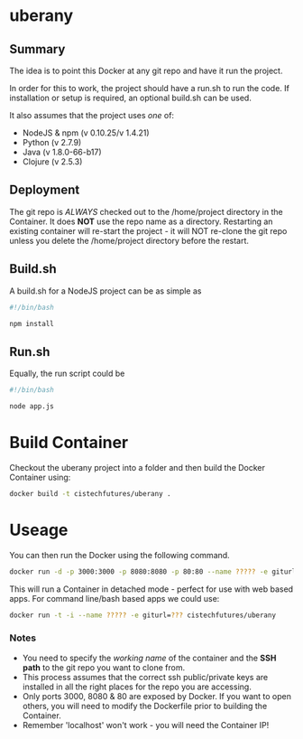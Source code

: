# uberany
## Summary
The idea is to point this Docker at any git repo and have it run the project.

In order for this to work, the project should have a run.sh to run the code. If installation or setup is required, an optional build.sh can be used.

It also assumes that the project uses *one* of:

* NodeJS & npm (v 0.10.25/v 1.4.21)
* Python (v 2.7.9)
* Java (v 1.8.0-66-b17)
* Clojure (v 2.5.3)

## Deployment
The git repo is *ALWAYS* checked out to the /home/project directory in the Container. It does **NOT** use the repo name as a directory. Restarting an existing container will re-start the project - it will NOT re-clone the git repo unless you delete the /home/project directory before the restart.

## Build.sh

A build.sh for a NodeJS project can be as simple as

```bash
#!/bin/bash

npm install
```

## Run.sh
Equally, the run script could be 

```bash
#!/bin/bash

node app.js
```

# Build Container
Checkout the uberany project into a folder and then build the Docker Container using:

```bash
docker build -t cistechfutures/uberany .
```

# Useage
You can then run the Docker using the following command. 

```bash
docker run -d -p 3000:3000 -p 8080:8080 -p 80:80 --name ????? -e giturl=??? cistechfutures/uberany
```

This will run a Container in detached mode - perfect for use with web based apps. For command line/bash based apps we could use:

```bash
docker run -t -i --name ????? -e giturl=??? cistechfutures/uberany
```

### Notes
* You need to specify the *working name* of the container and the **SSH path** to the git repo you want to clone from. 
* This process assumes that the correct ssh public/private keys are installed in all the right places for the repo you are accessing.
* Only ports 3000, 8080 & 80 are exposed by Docker. If you want to open others, you will need to modify the Dockerfile prior to building the Container.
* Remember 'localhost' won't work - you will need the Container IP!


